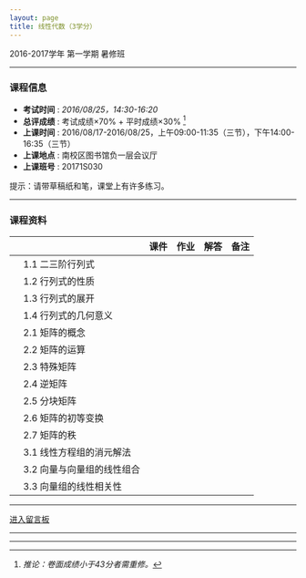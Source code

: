 ```yaml
---
layout: page
title: 线性代数（3学分）
---
```



<p class="message">
  2016-2017学年 第一学期 暑修班
</p>

---

### 课程信息

- __考试时间__ : _2016/08/25，14:30-16:20_
- __总评成绩__ : 考试成绩×70% + 平时成绩×30% [^exam]
- __上课时间__ : 2016/08/17-2016/08/25，上午09:00-11:35（三节），下午14:00-16:35（三节）
- __上课地点__ : 南校区图书馆负一层会议厅
- __上课班号__ : 20171S030

[^exam]: _推论：卷面成绩小于43分者需重修。_

提示：请带草稿纸和笔，课堂上有许多练习。

---

### 课程资料

|        |        | 课件 | 作业 | 解答 |	备注 |
|:--------:|:--------|:------:|:------:|:------:|:------:|
|  | 1.1 二三阶行列式 |  <a href="lectures/1_1_二阶三阶行列式.pdf" target="_blank"><i class="fa fa-file-pdf-o" aria-hidden="true"></i></a>    |      |     |     |
|  | 1.2 行列式的性质 |  <a href="lectures/1_2_行列式的性质.pdf" target="_blank"><i class="fa fa-file-pdf-o" aria-hidden="true"></i></a>    |      |     |     |
|  | 1.3 行列式的展开 |  <a href="lectures/1_3_行列式的展开.pdf" target="_blank"><i class="fa fa-file-pdf-o" aria-hidden="true"></i></a>    |      |     |     |
|  | 1.4 行列式的几何意义 |  <a href="lectures/1_4_行列式的几何意义.pdf" target="_blank"><i class="fa fa-file-pdf-o" aria-hidden="true"></i></a>    |      |     |     |
|  | 2.1 矩阵的概念 |  <a href="lectures/2_1_矩阵的概念.pdf" target="_blank"><i class="fa fa-file-pdf-o" aria-hidden="true"></i></a>    |      |     |     |
|  | 2.2 矩阵的运算 |  <a href="lectures/2_2_矩阵的运算.pdf" target="_blank"><i class="fa fa-file-pdf-o" aria-hidden="true"></i></a>    |      |     |     |
|  | 2.3 特殊矩阵 |  <a href="lectures/2_3_特殊矩阵.pdf" target="_blank"><i class="fa fa-file-pdf-o" aria-hidden="true"></i></a>    |      |     |     |
|  | 2.4 逆矩阵 |  <a href="lectures/2_4_逆矩阵.pdf" target="_blank"><i class="fa fa-file-pdf-o" aria-hidden="true"></i></a>    |      |     |     |
|  | 2.5 分块矩阵 |  <a href="lectures/2_5_分块矩阵.pdf" target="_blank"><i class="fa fa-file-pdf-o" aria-hidden="true"></i></a>    |      |     |     |
|  | 2.6 矩阵的初等变换 |  <a href="lectures/2_6_矩阵的初等变换.pdf" target="_blank"><i class="fa fa-file-pdf-o" aria-hidden="true"></i></a>    |      |     |     |
|  | 2.7 矩阵的秩 |  <a href="lectures/2_7_矩阵的秩.pdf" target="_blank"><i class="fa fa-file-pdf-o" aria-hidden="true"></i></a>    |      |     |     |
|  | 3.1 线性方程组的消元解法 |  <a href="lectures/3_1_线性方程组的消元解法.pdf" target="_blank"><i class="fa fa-file-pdf-o" aria-hidden="true"></i></a>    |      |     |     |
|  | 3.2 向量与向量组的线性组合 |  <a href="lectures/3_2_向量与向量组的线性组合.pdf" target="_blank"><i class="fa fa-file-pdf-o" aria-hidden="true"></i></a>    |      |     |     |
|  | 3.3 向量组的线性相关性 |  <a href="lectures/3_3_向量组的线性相关性.pdf" target="_blank"><i class="fa fa-file-pdf-o" aria-hidden="true"></i></a>    |      |     |     |




---

<a href="Misc\disqus" target="_blank">进入留言板</a>

---


---